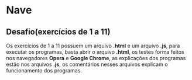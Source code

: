 # Nave

 ## Desafio(exercícios de 1 a 11)
 
 Os exercícios de 1 a 11 possuem um arquivo **.html** e um arquivo **.js**, para executar os programas, basta abrir o arquivo **.html**, os testes forma feitos nos navegadores **Opera** e **Google Chrome**, as explicações dos programas estão nos arquivos **.js**, os comentários nesses arquivos explicam o funcionamento dos programas. 
 
